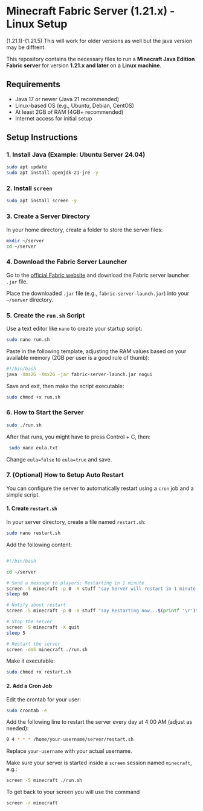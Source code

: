 # Minecraft Fabric Server (1.21.x) - Linux Setup
(1.21.1)-(1.21.5) This will work for older versions as well but the java version may be diffrent.

This repository contains the necessary files to run a **Minecraft Java Edition Fabric server** for version **1.21.x and later** on a **Linux machine**.

## Requirements

- Java 17 or newer (Java 21 recommended)
- Linux-based OS (e.g., Ubuntu, Debian, CentOS)
- At least 2GB of RAM (4GB+ recommended)
- Internet access for initial setup

## Setup Instructions

### 1. Install Java (Example: Ubuntu Server 24.04)

```bash
sudo apt update
sudo apt install openjdk-21-jre -y
```

### 2. Install `screen`

```bash
sudo apt install screen -y
```

### 3. Create a Server Directory

In your home directory, create a folder to store the server files:

```bash
mkdir ~/server
cd ~/server
```

### 4. Download the Fabric Server Launcher

Go to the [official Fabric website](https://fabricmc.net/use/server/) and download the Fabric server launcher `.jar` file.

Place the downloaded `.jar` file (e.g., `fabric-server-launch.jar`) into your `~/server` directory.

### 5. Create the `run.sh` Script

Use a text editor like `nano` to create your startup script:

```bash
sudo nano run.sh
```

Paste in the following template, adjusting the RAM values based on your available memory (2GB per user is a good rule of thumb):

```bash
#!/bin/bash
java -Xms2G -Xmx2G -jar fabric-server-launch.jar nogui
```

Save and exit, then make the script executable:

```bash
sudo chmod +x run.sh
```

### 6. How to Start the Server

```bash
sudo ./run.sh
```

After that runs, you might have to press Control + C, then:

```bash
 sudo nano eula.txt
```

Change `eula=false` to `eula=true` and save.

### 7. (Optional) How to Setup Auto Restart

You can configure the server to automatically restart using a `cron` job and a simple script.

#### 1. Create `restart.sh`

In your server directory, create a file named `restart.sh`:

```bash
sudo nano restart.sh
```

Add the following content:

```bash

#!/bin/bash

cd ~/server

# Send a message to players: Restarting in 1 minute
screen -S minecraft -p 0 -X stuff "say Server will restart in 1 minute...$(printf '\r')"
sleep 60

# Notify about restart
screen -S minecraft -p 0 -X stuff "say Restarting now...$(printf '\r')"

# Stop the server
screen -S minecraft -X quit
sleep 5

# Restart the server
screen -dmS minecraft ./run.sh
```

Make it executable:

```bash
sudo chmod +x restart.sh
```

#### 2. Add a Cron Job

Edit the crontab for your user:

```bash
sudo crontab -e
```

Add the following line to restart the server every day at 4:00 AM (adjust as needed):

```bash
0 4 * * * /home/your-username/server/restart.sh
```

Replace `your-username` with your actual username.

Make sure your server is started inside a `screen` session named `minecraft`, e.g.:

```bash
screen -S minecraft ./run.sh
```
To get back to your screen you will use the command
```bash
screen -r minecraft 
```
